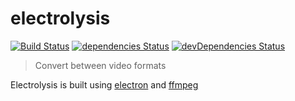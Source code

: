 # electrolysis

[![Build Status](https://travis-ci.org/ChristianMurphy/electrolysis.svg?branch=master)](https://travis-ci.org/ChristianMurphy/electrolysis)
[![dependencies Status](https://david-dm.org/ChristianMurphy/electrolysis/status.svg)](https://david-dm.org/ChristianMurphy/electrolysis)
[![devDependencies Status](https://david-dm.org/ChristianMurphy/electrolysis/dev-status.svg)](https://david-dm.org/ChristianMurphy/electrolysis?type=dev)

> Convert between video formats

Electrolysis is built using [electron](http://electron.atom.io/) and [ffmpeg](https://ffmpeg.org/)
